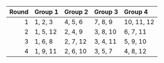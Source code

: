 |   Round | Group 1   | Group 2   | Group 3   | Group 4    |
|--------:|:----------|:----------|:----------|:-----------|
|       1 | 1, 2, 3   | 4, 5, 6   | 7, 8, 9   | 10, 11, 12 |
|       2 | 1, 5, 12  | 2, 4, 9   | 3, 8, 10  | 6, 7, 11   |
|       3 | 1, 6, 8   | 2, 7, 12  | 3, 4, 11  | 5, 9, 10   |
|       4 | 1, 9, 11  | 2, 6, 10  | 3, 5, 7   | 4, 8, 12   |
